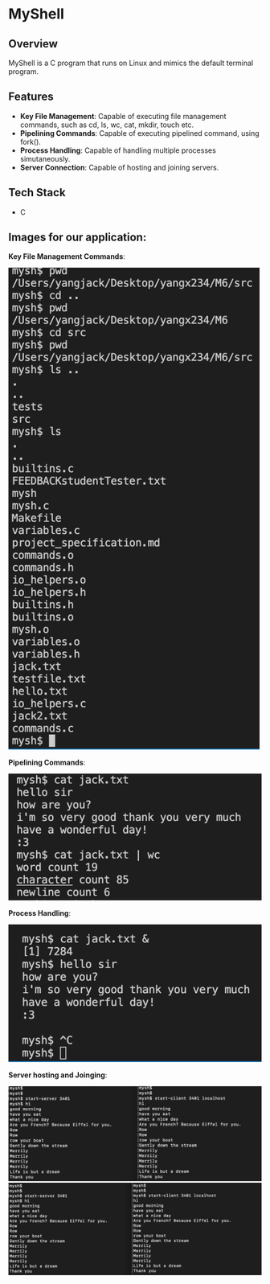# MyShell

## Overview

MyShell is a C program that runs on Linux and mimics the default terminal program.

## Features

- **Key File Management**: Capable of executing file management commands, such as cd, ls, wc, cat, mkdir, touch etc.
- **Pipelining Commands**: Capable of executing pipelined command, using fork().
- **Process Handling**: Capable of handling multiple processes simutaneously.
- **Server Connection**: Capable of hosting and joining servers.

## Tech Stack

- C

## Images for our application:

**Key File Management Commands**:

<img src=./img/1.png alt="Custom Size 3" width="500"/>



**Pipelining Commands**:

<img src=./img/2.png alt="Custom Size 3"/>

**Process Handling**:

<img src=./img/3.png alt="Custom Size 3"/>



**Server hosting and Joinging**:

<img src=./img/4.jpeg />
<img src=./img/5.jpeg alt="Custom Size 3"/>

